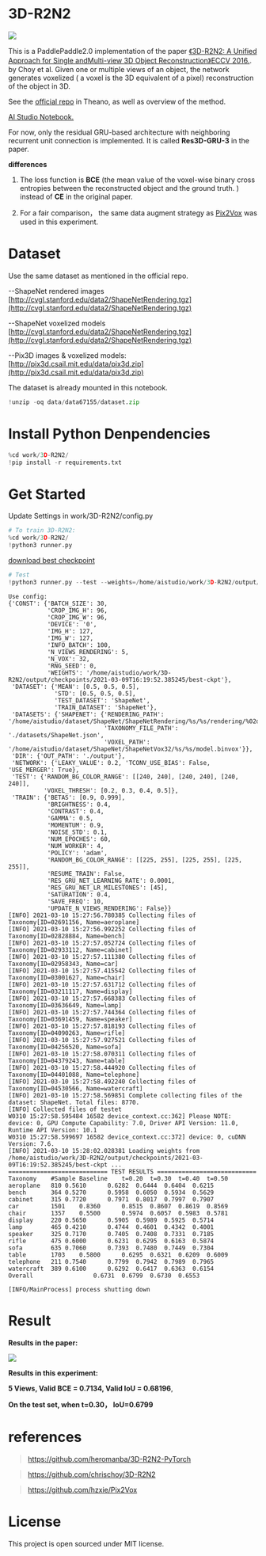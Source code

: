 # 3D-R2N2

![](https://ai-studio-static-online.cdn.bcebos.com/4c23295123e8467f99c06f6fdb9d32ccdd26e805402f4a5592ac9441ed448953)

This is a PaddlePaddle2.0 implementation of the paper [《3D-R2N2: A Unified Approach for Single andMulti-view 3D Object Reconstruction》ECCV 2016.](http://d-r2n2.stanford.edu/). by Choy et al. Given one or multiple views of an object, the network generates voxelized ( a voxel is the 3D equivalent of a pixel) reconstruction of the object in 3D.

See the [official repo](http://https://github.com/chrischoy/3D-R2N2) in Theano, as well as overview of the method.

[AI Studio Notebook.](https://aistudio.baidu.com/aistudio/projectdetail/1631256) 

For now, only the residual GRU-based architecture with neighboring recurrent unit connection is implemented. It is called 
**Res3D-GRU-3** in the paper.

**differences**

1. The loss function is **BCE** (the mean value of the voxel-wise binary cross entropies between the reconstructed object and the ground truth. ) instead of **CE** in the original paper.

1. For a fair comparison， the same data augment strategy as [Pix2Vox](http://rxiv.org/abs/1901.11153) was used in this experiment.

# Dataset

Use the same dataset as mentioned in the official repo.

--ShapeNet rendered images [http://cvgl.stanford.edu/data2/ShapeNetRendering.tgz](http://cvgl.stanford.edu/data2/ShapeNetRendering.tgz)

--ShapeNet voxelized models [http://cvgl.stanford.edu/data2/ShapeNetRendering.tgz](http://cvgl.stanford.edu/data2/ShapeNetRendering.tgz)

--Pix3D images & voxelized models: [http://pix3d.csail.mit.edu/data/pix3d.zip](http://pix3d.csail.mit.edu/data/pix3d.zip)

The dataset is already mounted in this notebook.


```python
!unzip -oq data/data67155/dataset.zip
```

# Install Python Denpendencies


```python
%cd work/3D-R2N2/
!pip install -r requirements.txt
```

# Get Started

Update Settings in work/3D-R2N2/config.py


```python
# To train 3D-R2N2:
%cd work/3D-R2N2/
!python3 runner.py
```

[download best checkpoint](https://aistudio.baidu.com/aistudio/datasetdetail/73641) 


```python
# Test
!python3 runner.py --test --weights=/home/aistudio/work/3D-R2N2/output/checkpoints/2021-03-09T16:19:52.385245/best-ckpt
```

    Use config:
    {'CONST': {'BATCH_SIZE': 30,
               'CROP_IMG_H': 96,
               'CROP_IMG_W': 96,
               'DEVICE': '0',
               'IMG_H': 127,
               'IMG_W': 127,
               'INFO_BATCH': 100,
               'N_VIEWS_RENDERING': 5,
               'N_VOX': 32,
               'RNG_SEED': 0,
               'WEIGHTS': '/home/aistudio/work/3D-R2N2/output/checkpoints/2021-03-09T16:19:52.385245/best-ckpt'},
     'DATASET': {'MEAN': [0.5, 0.5, 0.5],
                 'STD': [0.5, 0.5, 0.5],
                 'TEST_DATASET': 'ShapeNet',
                 'TRAIN_DATASET': 'ShapeNet'},
     'DATASETS': {'SHAPENET': {'RENDERING_PATH': '/home/aistudio/dataset/ShapeNet/ShapeNetRendering/%s/%s/rendering/%02d.png',
                               'TAXONOMY_FILE_PATH': './datasets/ShapeNet.json',
                               'VOXEL_PATH': '/home/aistudio/dataset/ShapeNet/ShapeNetVox32/%s/%s/model.binvox'}},
     'DIR': {'OUT_PATH': './output'},
     'NETWORK': {'LEAKY_VALUE': 0.2, 'TCONV_USE_BIAS': False, 'USE_MERGER': True},
     'TEST': {'RANDOM_BG_COLOR_RANGE': [[240, 240], [240, 240], [240, 240]],
              'VOXEL_THRESH': [0.2, 0.3, 0.4, 0.5]},
     'TRAIN': {'BETAS': [0.9, 0.999],
               'BRIGHTNESS': 0.4,
               'CONTRAST': 0.4,
               'GAMMA': 0.5,
               'MOMENTUM': 0.9,
               'NOISE_STD': 0.1,
               'NUM_EPOCHES': 60,
               'NUM_WORKER': 4,
               'POLICY': 'adam',
               'RANDOM_BG_COLOR_RANGE': [[225, 255], [225, 255], [225, 255]],
               'RESUME_TRAIN': False,
               'RES_GRU_NET_LEARNING_RATE': 0.0001,
               'RES_GRU_NET_LR_MILESTONES': [45],
               'SATURATION': 0.4,
               'SAVE_FREQ': 10,
               'UPDATE_N_VIEWS_RENDERING': False}}
    [INFO] 2021-03-10 15:27:56.780385 Collecting files of Taxonomy[ID=02691156, Name=aeroplane]
    [INFO] 2021-03-10 15:27:56.992252 Collecting files of Taxonomy[ID=02828884, Name=bench]
    [INFO] 2021-03-10 15:27:57.052724 Collecting files of Taxonomy[ID=02933112, Name=cabinet]
    [INFO] 2021-03-10 15:27:57.111380 Collecting files of Taxonomy[ID=02958343, Name=car]
    [INFO] 2021-03-10 15:27:57.415542 Collecting files of Taxonomy[ID=03001627, Name=chair]
    [INFO] 2021-03-10 15:27:57.631712 Collecting files of Taxonomy[ID=03211117, Name=display]
    [INFO] 2021-03-10 15:27:57.668383 Collecting files of Taxonomy[ID=03636649, Name=lamp]
    [INFO] 2021-03-10 15:27:57.744364 Collecting files of Taxonomy[ID=03691459, Name=speaker]
    [INFO] 2021-03-10 15:27:57.818193 Collecting files of Taxonomy[ID=04090263, Name=rifle]
    [INFO] 2021-03-10 15:27:57.927521 Collecting files of Taxonomy[ID=04256520, Name=sofa]
    [INFO] 2021-03-10 15:27:58.070311 Collecting files of Taxonomy[ID=04379243, Name=table]
    [INFO] 2021-03-10 15:27:58.444920 Collecting files of Taxonomy[ID=04401088, Name=telephone]
    [INFO] 2021-03-10 15:27:58.492240 Collecting files of Taxonomy[ID=04530566, Name=watercraft]
    [INFO] 2021-03-10 15:27:58.569851 Complete collecting files of the dataset: ShapeNet. Total files: 8770.
    [INFO] Collected files of testet
    W0310 15:27:58.595484 16582 device_context.cc:362] Please NOTE: device: 0, GPU Compute Capability: 7.0, Driver API Version: 11.0, Runtime API Version: 10.1
    W0310 15:27:58.599697 16582 device_context.cc:372] device: 0, cuDNN Version: 7.6.
    [INFO] 2021-03-10 15:28:02.028381 Loading weights from /home/aistudio/work/3D-R2N2/output/checkpoints/2021-03-09T16:19:52.385245/best-ckpt ...
    ============================ TEST RESULTS ============================
    Taxonomy	#Sample	Baseline	t=0.20	t=0.30	t=0.40	t=0.50	
    aeroplane	810	0.5610		0.6282	0.6444	0.6404	0.6215	
    bench   	364	0.5270		0.5958	0.6050	0.5934	0.5629	
    cabinet 	315	0.7720		0.7971	0.8017	0.7997	0.7907	
    car     	1501	0.8360		0.8515	0.8607	0.8619	0.8569	
    chair   	1357	0.5500		0.5974	0.6057	0.5983	0.5781	
    display 	220	0.5650		0.5905	0.5989	0.5925	0.5714	
    lamp    	465	0.4210		0.4744	0.4601	0.4342	0.4001	
    speaker 	325	0.7170		0.7405	0.7408	0.7331	0.7185	
    rifle   	475	0.6000		0.6231	0.6295	0.6163	0.5874	
    sofa    	635	0.7060		0.7393	0.7480	0.7449	0.7304	
    table   	1703	0.5800		0.6295	0.6321	0.6209	0.6009	
    telephone	211	0.7540		0.7799	0.7942	0.7989	0.7965	
    watercraft	389	0.6100		0.6292	0.6417	0.6363	0.6154	
    Overall 				0.6731	0.6799	0.6730	0.6553	
    
    [INFO/MainProcess] process shutting down


# Result

**Results in the paper:**

![](https://ai-studio-static-online.cdn.bcebos.com/8c54936eeda04001b1aa65ac1f6eee0bfb45b989da624214b097ab0cd0b330bd)

**Results in this experiment:**


**5 Views, Valid BCE = 0.7134, Valid IoU = 0.68196**, 

**On the test set, when t=0.30， IoU=0.6799**



# references

> https://github.com/heromanba/3D-R2N2-PyTorch

> https://github.com/chrischoy/3D-R2N2

> https://github.com/hzxie/Pix2Vox

# License

This project is open sourced under MIT license.
